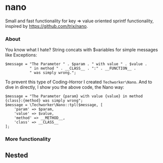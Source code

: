 nano
=====

Small and fast functionality for key => value oriented sprintf functionality, inspired by https://github.com/trix/nano.

### About

You know what I hate? String concats with $variables for simple messages like Exceptions:

    $message = "The Parameter " . $param . " with value " . $value . 
               " in method " . __CLASS__ . ":" . __FUNCTION__ . 
               " was simply wrong.";
    
To prevent this type of Coding-Horror I created `Techworker\Nano`. And to dive in directly, I show you the above code, the Nano way:

    $message = "The Parameter {param} with value {value} in method {class}:{method} was simply wrong";
    $message = \Techworker\Nano::tpl($message, [
        'param' => $param,
        'value' => $value,
        'method' => __METHOD__,
        'class' => __CLASS__
    ];

### More functionality

## Nested